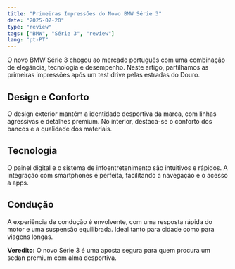 ```yaml
---
title: "Primeiras Impressões do Novo BMW Série 3"
date: "2025-07-20"
type: "review"
tags: ["BMW", "Série 3", "review"]
lang: "pt-PT"
---
```


O novo BMW Série 3 chegou ao mercado português com uma combinação de elegância, tecnologia e desempenho. Neste artigo, partilhamos as primeiras impressões após um test drive pelas estradas do Douro.

## Design e Conforto

O design exterior mantém a identidade desportiva da marca, com linhas agressivas e detalhes premium. No interior, destaca-se o conforto dos bancos e a qualidade dos materiais.

## Tecnologia

O painel digital e o sistema de infoentretenimento são intuitivos e rápidos. A integração com smartphones é perfeita, facilitando a navegação e o acesso a apps.

## Condução

A experiência de condução é envolvente, com uma resposta rápida do motor e uma suspensão equilibrada. Ideal tanto para cidade como para viagens longas.

**Veredito:** O novo Série 3 é uma aposta segura para quem procura um sedan premium com alma desportiva.
